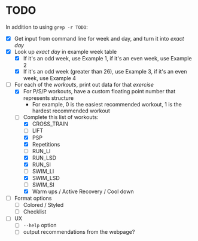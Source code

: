 # TODO

In addition to using `grep -r TODO`:

- [x] Get input from command line for week and day, and turn it into *exact day*
- [x] Look up *exact day* in example week table
  - [x] If it's an odd week, use Example 1, if it's an even week, use Example 2
  - [x] If it's an odd week (greater than 26), use Example 3, if it's an even week, use Example 4
- [ ] For each of the *workouts*, print out data for that *exercise*
  - [x] For P/S/P workouts, have a custom floating point number that represents structure
    - For example, 0 is the easiest recommended workout, 1 is the hardest recommended workout
  - [ ] Complete this list of workouts:
    - [x] CROSS_TRAIN
    - [ ] LIFT
    - [x] PSP
    - [x] Repetitions
    - [ ] RUN_LI
    - [x] RUN_LSD
    - [x] RUN_SI
    - [ ] SWIM_LI
    - [x] SWIM_LSD
    - [ ] SWIM_SI
    - [x] Warm ups / Active Recovery / Cool down
- [ ] Format options
  - [ ] Colored / Styled
  - [ ] Checklist
- [ ] UX
  - [ ] `--help` option
  - [ ] output recommendations from the webpage?
